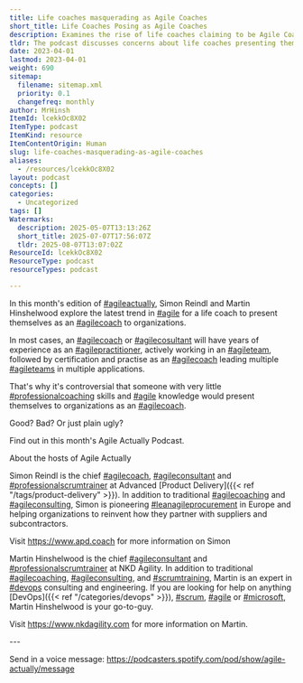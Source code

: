 ```yaml
---
title: Life coaches masquerading as Agile Coaches
short_title: Life Coaches Posing as Agile Coaches
description: Examines the rise of life coaches claiming to be Agile Coaches, the controversy around their qualifications, and the impact on organisations seeking genuine Agile expertise.
tldr: The podcast discusses concerns about life coaches presenting themselves as Agile Coaches without the necessary Agile experience or credentials, which can mislead organizations. True Agile Coaches typically have extensive hands-on Agile practice and formal training. Development managers should verify the background and expertise of Agile Coaches before engaging them to ensure effective support for their teams.
date: 2023-04-01
lastmod: 2023-04-01
weight: 690
sitemap:
  filename: sitemap.xml
  priority: 0.1
  changefreq: monthly
author: MrHinsh
ItemId: lcekkOc8X02
ItemType: podcast
ItemKind: resource
ItemContentOrigin: Human
slug: life-coaches-masquerading-as-agile-coaches
aliases:
  - /resources/lcekkOc8X02
layout: podcast
concepts: []
categories:
  - Uncategorized
tags: []
Watermarks:
  description: 2025-05-07T13:13:26Z
  short_title: 2025-07-07T17:56:07Z
  tldr: 2025-08-07T13:07:02Z
ResourceId: lcekkOc8X02
ResourceType: podcast
resourceTypes: podcast

---
```

In this month's edition of [#agileactually](https://www.youtube.com/hashtag/agileactually), Simon Reindl and Martin Hinshelwood explore the latest trend in [#agile](https://www.youtube.com/hashtag/agile) for a life coach to present themselves as an [#agilecoach](https://www.youtube.com/hashtag/agilecoach) to organizations.

In most cases, an [#agilecoach](https://www.youtube.com/hashtag/agilecoach) or [#agilecosultant](https://www.youtube.com/hashtag/agilecosultant) will have years of experience as an [#agilepractitioner](https://www.youtube.com/hashtag/agilepractitioner), actively working in an [#agileteam](https://www.youtube.com/hashtag/agileteam), followed by certification and practise as an [#agilecoach](https://www.youtube.com/hashtag/agilecoach) leading multiple [#agileteams](https://www.youtube.com/hashtag/agileteams) in multiple applications.

That's why it's controversial that someone with very little [#professionalcoaching](https://www.youtube.com/hashtag/professionalcoaching) skills and [#agile](https://www.youtube.com/hashtag/agile) knowledge would present themselves to organizations as an [#agilecoach](https://www.youtube.com/hashtag/agilecoach).

Good? Bad? Or just plain ugly?

Find out in this month's Agile Actually Podcast.

About the hosts of Agile Actually

Simon Reindl is the chief [#agilecoach](https://www.youtube.com/hashtag/agilecoach), [#agileconsultant](https://www.youtube.com/hashtag/agileconsultant) and [#professionalscrumtrainer](https://www.youtube.com/hashtag/professionalscrumtrainer) at Advanced [Product Delivery]({{< ref "/tags/product-delivery" >}}). In addition to traditional [#agilecoaching](https://www.youtube.com/hashtag/agilecoaching) and [#agileconsulting](https://www.youtube.com/hashtag/agileconsulting), Simon is pioneering [#leanagileprocurement](https://www.youtube.com/hashtag/leanagileprocurement) in Europe and helping organizations to reinvent how they partner with suppliers and subcontractors.

Visit https://www.apd.coach for more information on Simon

Martin Hinshelwood is the chief [#agileconsultant](https://www.youtube.com/hashtag/agileconsultant) and [#professionalscrumtrainer](https://www.youtube.com/hashtag/professionalscrumtrainer) at NKD Agility. In addition to traditional [#agilecoaching](https://www.youtube.com/hashtag/agilecoaching), [#agileconsulting](https://www.youtube.com/hashtag/agileconsulting), and [#scrumtraining](https://www.youtube.com/hashtag/scrumtraining), Martin is an expert in [#devops](https://www.youtube.com/hashtag/devops) consulting and engineering. If you are looking for help on anything [DevOps]({{< ref "/categories/devops" >}}), [#scrum](https://www.youtube.com/hashtag/scrum), [#agile](https://www.youtube.com/hashtag/agile) or [#microsoft](https://www.youtube.com/hashtag/microsoft), Martin Hinshelwood is your go-to-guy.

Visit https://www.nkdagility.com for more information on Martin.

\---

Send in a voice message: https://podcasters.spotify.com/pod/show/agile-actually/message
